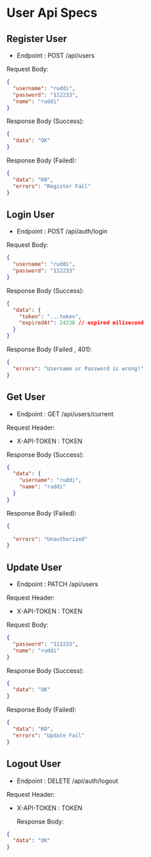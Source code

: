 # User Api Specs

## Register User
- Endpoint : POST /api/users

Request Body: 
```json
{
  "username": "ruddi",
  "password": "112233",
  "name": "ruddi"
}
```
Response Body (Success):

```json
{
  "data": "OK"
}
```

Response Body (Failed):

```json
{
  "data": "KO",
  "errors": "Register Fail"
}
```

## Login User
- Endpoint : POST /api/auth/login

Request Body:
```json
{
  "username": "ruddi",
  "password": "112233"
}
```
Response Body (Success):

```json
{
  "data": {
    "token": "...token",
    "expiredAt": 24238 // expired milisecond
  }
}
```

Response Body (Failed , 401):

```json
{
  "errors": "Username or Password is wrong!"
}
```

## Get User
- Endpoint : GET /api/users/current

Request Header:

- X-API-TOKEN : TOKEN

Response Body (Success):

```json
{
  "data": {
    "username": "ruddi",
    "name": "ruddi"
  }
}
```

Response Body (Failed):

```json
{
  
  "errors": "Unauthorized"
}
```
## Update User
- Endpoint : PATCH /api/users

Request Header:

- X-API-TOKEN : TOKEN

Request Body:
```json
{
  "password": "112233",
  "name": "ruddi"
}
```
Response Body (Success):

```json
{
  "data": "OK"
}
```

Response Body (Failed):

```json
{
  "data": "KO",
  "errors": "Update Fail"
}
```

## Logout User
- Endpoint : DELETE /api/auth/logout

Request Header:

- X-API-TOKEN : TOKEN

  Response Body:
```json
{
  "data": "OK"
}
```